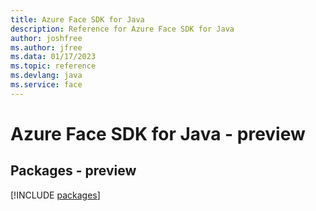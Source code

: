 ```yaml
---
title: Azure Face SDK for Java
description: Reference for Azure Face SDK for Java
author: joshfree
ms.author: jfree
ms.data: 01/17/2023
ms.topic: reference
ms.devlang: java
ms.service: face
---
```

# Azure Face SDK for Java - preview
## Packages - preview
[!INCLUDE [packages](face-index.md)]